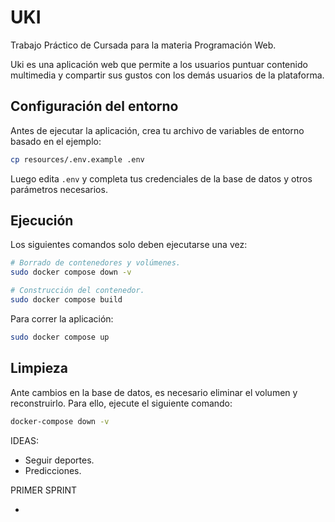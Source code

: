 # UKI

Trabajo Práctico de Cursada para la materia Programación Web.

Uki es una aplicación web que permite a los usuarios puntuar contenido multimedia y compartir sus gustos con los demás usuarios de la plataforma.

## Configuración del entorno

Antes de ejecutar la aplicación, crea tu archivo de variables de entorno basado en el ejemplo:

```bash
cp resources/.env.example .env
```

Luego edita `.env` y completa tus credenciales de la base de datos y otros parámetros necesarios.

## Ejecución

Los siguientes comandos solo deben ejecutarse una vez:

```bash
# Borrado de contenedores y volúmenes.
sudo docker compose down -v

# Construcción del contenedor.
sudo docker compose build
```

Para correr la aplicación:

```bash
sudo docker compose up
```

## Limpieza

Ante cambios en la base de datos, es necesario eliminar el volumen y reconstruirlo. Para ello, ejecute el siguiente comando:

```sh
docker-compose down -v
```

IDEAS:

- Seguir deportes.
- Predicciones.

PRIMER SPRINT

-
